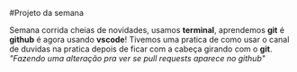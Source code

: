 #Projeto da semana

Semana corrida cheias de novidades, usamos **terminal**, aprendemos **git** é **github** é agora usando **vscode**! Tivemos uma pratica de como usar o canal de duvidas na pratica depois de ficar com a cabeça girando com o **git**. *"Fazendo uma alteração pra ver se pull requests aparece no github"*